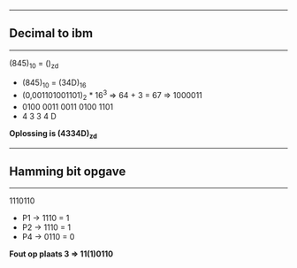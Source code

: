 ------
## Decimal to ibm
------
(845)<sub>10</sub> = ()<sub>zd</sub>

* (845)<sub>10</sub> = (34D)<sub>16</sub>
* (0,001101001101)<sub>2</sub> * 16<sup>3</sup> => 64 + 3 = 67 => 1000011
* 0100 0011 0011 0100 1101
*   4    3    3    4    D

__Oplossing is (4334D)<sub>zd</sub>__

------
## Hamming bit opgave
------
1110110

* P1 -> 1110 = 1
* P2 -> 1110 = 1
* P4 -> 0110 = 0

__Fout op plaats 3 => 11(1)0110__
